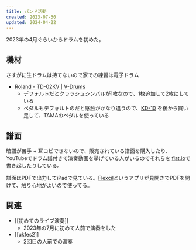 ```yaml
---
title: バンド活動
created: 2023-07-30
updated: 2024-04-22
---
```

2023年の4月ぐらいからドラムを初めた。

## 機材

さすがに生ドラムは持てないので家での練習は電子ドラム

- [Roland - TD-02KV | V-Drums](https://www.roland.com/jp/products/td-02kv/)
	- デフォルトだとクラッシュシンバルが1枚なので、1枚追加して2枚にしている
	- ペダルもデフォルトのだと感触がかなり違うので、[KD-10](https://www.roland.com/jp/products/kd-10/) を後から買い足して、TAMAのペダルを使っている

## 譜面

暗譜が苦手 + 耳コピできないので、販売されている譜面を購入したり、YouTubeでドラム譜付きで演奏動画を挙げている人がいるのでそれらを [flat.io](https://flat.io/ja)で書き起したりしている。

譜面はPDFで出力してiPadで見ている。[Flexcil](https://www.flexcil.com/)というアプリが見開きでPDFを開けて、触り心地がよいので使ってる。

## 関連

- [[初めてのライブ演奏]]
	- 2023年の7月に初めて人前で演奏をした
- [[ukfes2]]
	- 2回目の人前での演奏